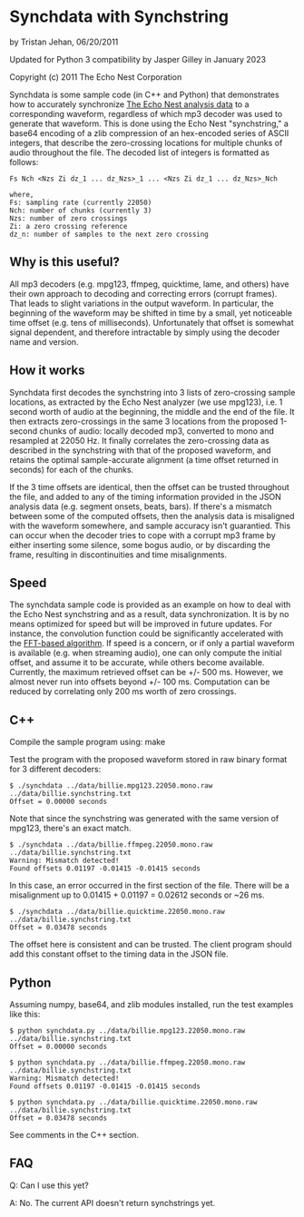 # Synchdata with Synchstring

by Tristan Jehan, 06/20/2011

Updated for Python 3 compatibility by Jasper Gilley in January 2023

Copyright (c) 2011 The Echo Nest Corporation

Synchdata is some sample code (in C++ and Python) that demonstrates how to accurately synchronize [The Echo Nest analysis data](http://developer.echonest.com/docs/v4/track.html "Track API methods") to a corresponding waveform, regardless of which mp3 decoder was used to generate that waveform. This is done using the Echo Nest "synchstring," a base64 encoding of a zlib compression of an hex-encoded series of ASCII integers, that describe the zero-crossing locations for multiple chunks of audio throughout the file. The decoded list of integers is formatted as follows:

    Fs Nch <Nzs Zi dz_1 ... dz_Nzs>_1 ... <Nzs Zi dz_1 ... dz_Nzs>_Nch

    where,
    Fs: sampling rate (currently 22050)
    Nch: number of chunks (currently 3)
    Nzs: number of zero crossings
    Zi: a zero crossing reference
    dz_n: number of samples to the next zero crossing

## Why is this useful?

All mp3 decoders (e.g. mpg123, ffmpeg, quicktime, lame, and others) have their own approach to decoding and correcting errors (corrupt frames). That leads to slight variations in the output waveform. In particular, the beginning of the waveform may be shifted in time by a small, yet noticeable time offset (e.g. tens of milliseconds). Unfortunately that offset is somewhat signal dependent, and therefore intractable by simply using the decoder name and version.

## How it works

Synchdata first decodes the synchstring into 3 lists of zero-crossing sample locations, as extracted by the Echo Nest analyzer (we use mpg123), i.e. 1 second worth of audio at the beginning, the middle and the end of the file. It then extracts zero-crossings in the same 3 locations from the proposed 1-second chunks of audio: locally decoded mp3, converted to mono and resampled at 22050 Hz. It finally correlates the zero-crossing data as described in the synchstring with that of the proposed waveform, and retains the optimal sample-accurate alignment (a time offset returned in seconds) for each of the chunks.

If the 3 time offsets are identical, then the offset can be trusted throughout the file, and added to any of the timing information provided in the JSON analysis data (e.g. segment onsets, beats, bars). If there's a mismatch between some of the computed offsets, then the analysis data is misaligned with the waveform somewhere, and sample accuracy isn't guarantied. This can occur when the decoder tries to cope with a corrupt mp3 frame by either inserting some silence, some bogus audio, or by discarding the frame, resulting in discontinuities and time misalignments.

## Speed

The synchdata sample code is provided as an example on how to deal with the Echo Nest synchstring and as a result, data synchronization. It is by no means optimized for speed but will be improved in future updates. For instance, the convolution function could be significantly accelerated with the [FFT-based algorithm](https://ccrma.stanford.edu/~jos/mdft/Convolution_Theorem.html "FFT Convolution"). If speed is a concern, or if only a partial waveform is available (e.g. when streaming audio), one can only compute the initial offset, and assume it to be accurate, while others become available. Currently, the maximum retrieved offset can be +/- 500 ms. However, we almost never run into offsets beyond +/- 100 ms. Computation can be reduced by correlating only 200 ms worth of zero crossings.

## C++

Compile the sample program using: make

Test the program with the proposed waveform stored in raw binary format for 3 different decoders:

    $ ./synchdata ../data/billie.mpg123.22050.mono.raw ../data/billie.synchstring.txt 
    Offset = 0.00000 seconds
    
Note that since the synchstring was generated with the same version of mpg123, there's an exact match.

    $ ./synchdata ../data/billie.ffmpeg.22050.mono.raw ../data/billie.synchstring.txt 
    Warning: Mismatch detected!
    Found offsets 0.01197 -0.01415 -0.01415 seconds

In this case, an error occurred in the first section of the file. There will be a misalignment up to 0.01415 + 0.01197 = 0.02612 seconds or ~26 ms.

    $ ./synchdata ../data/billie.quicktime.22050.mono.raw ../data/billie.synchstring.txt 
    Offset = 0.03478 seconds

The offset here is consistent and can be trusted. The client program should add this constant offset to the timing data in the JSON file.

## Python

Assuming numpy, base64, and zlib modules installed, run the test examples like this:

    $ python synchdata.py ../data/billie.mpg123.22050.mono.raw ../data/billie.synchstring.txt
    Offset = 0.00000 seconds

    $ python synchdata.py ../data/billie.ffmpeg.22050.mono.raw ../data/billie.synchstring.txt
    Warning: Mismatch detected!
    Found offsets 0.01197 -0.01415 -0.01415 seconds

    $ python synchdata.py ../data/billie.quicktime.22050.mono.raw ../data/billie.synchstring.txt
    Offset = 0.03478 seconds

See comments in the C++ section.

## FAQ

Q: Can I use this yet?

A: No. The current API doesn't return synchstrings yet.
